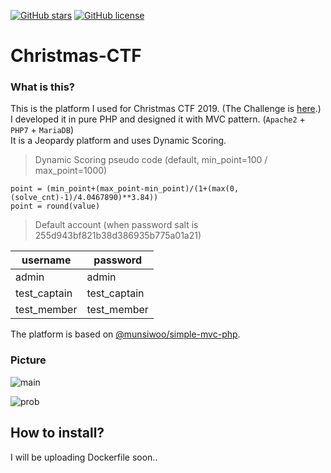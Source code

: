 [![GitHub stars](https://img.shields.io/github/stars/munsiwoo/Christmas-CTF.svg)](https://github.com/munsiwoo/Christmas-CTF/stargazers)
[![GitHub license](https://img.shields.io/github/license/munsiwoo/Christmas-CTF.svg)](https://github.com/munsiwoo/Christmas-CTF/blob/master/LICENSE)

# Christmas-CTF
### What is this?

This is the platform I used for Christmas CTF 2019. (The Challenge is [here](https://github.com/Aleph-Infinite/2019-Christmas-CTF).)  
I developed it in pure PHP and designed it with MVC pattern. (`Apache2` + `PHP7` + `MariaDB`)  
It is a Jeopardy platform and uses Dynamic Scoring.  

> Dynamic Scoring pseudo code (default, min_point=100 / max_point=1000)

```
point = (min_point+(max_point-min_point)/(1+(max(0,(solve_cnt)-1)/4.0467890)**3.84))
point = round(value)
```

> Default account (when password salt is 255d943bf821b38d386935b775a01a21)

| username     | password     |
| ------------ | ------------ |
| admin        | admin        |
| test_captain | test_captain |
| test_member  | test_member  |

The platform is based on [@munsiwoo/simple-mvc-php](https://github.com/munsiwoo/simple-mvc-in-php).

### Picture

![main](https://i.imgur.com/1Ig5T5D.png)  

![prob](https://i.imgur.com/5VVoIWV.png)


## How to install?

I will be uploading Dockerfile soon..